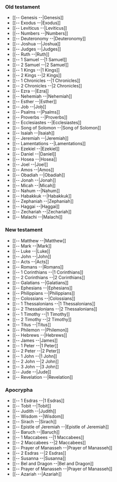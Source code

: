 ### Old testament
- [[-- Genesis --|Genesis]]
- [[-- Exodus --|Exodus]]
- [[-- Leviticus --|Leviticus]]
- [[-- Numbers --|Numbers]]
- [[-- Deuteronomy --|Deuteronomy]]
- [[-- Joshua --|Joshua]]
- [[-- Judges --|Judges]]
- [[-- Ruth --|Ruth]]
- [[-- 1 Samuel --|1 Samuel]]
- [[-- 2 Samuel --|2 Samuel]]
- [[-- 1 Kings --|1 Kings]]
- [[-- 2 Kings --|2 Kings]]
- [[-- 1 Chronicles --|1 Chronicles]]
- [[-- 2 Chronicles --|2 Chronicles]]
- [[-- Ezra --|Ezra]]
- [[-- Nehemiah --|Nehemiah]]
- [[-- Esther --|Esther]]
- [[-- Job --|Job]]
- [[-- Psalms --|Psalms]]
- [[-- Proverbs --|Proverbs]]
- [[-- Ecclesiastes --|Ecclesiastes]]
- [[-- Song of Solomon --|Song of Solomon]]
- [[-- Isaiah --|Isaiah]]
- [[-- Jeremiah --|Jeremiah]]
- [[-- Lamentations --|Lamentations]]
- [[-- Ezekiel --|Ezekiel]]
- [[-- Daniel --|Daniel]]
- [[-- Hosea --|Hosea]]
- [[-- Joel --|Joel]]
- [[-- Amos --|Amos]]
- [[-- Obadiah --|Obadiah]]
- [[-- Jonah --|Jonah]]
- [[-- Micah --|Micah]]
- [[-- Nahum --|Nahum]]
- [[-- Habakkuk --|Habakkuk]]
- [[-- Zephaniah --|Zephaniah]]
- [[-- Haggai --|Haggai]]
- [[-- Zechariah --|Zechariah]]
- [[-- Malachi --|Malachi]]
### New testament
- [[-- Matthew --|Matthew]]
- [[-- Mark --|Mark]]
- [[-- Luke --|Luke]]
- [[-- John --|John]]
- [[-- Acts --|Acts]]
- [[-- Romans --|Romans]]
- [[-- 1 Corinthians --|1 Corinthians]]
- [[-- 2 Corinthians --|2 Corinthians]]
- [[-- Galatians --|Galatians]]
- [[-- Ephesians --|Ephesians]]
- [[-- Philippians --|Philippians]]
- [[-- Colossians --|Colossians]]
- [[-- 1 Thessalonians --|1 Thessalonians]]
- [[-- 2 Thessalonians --|2 Thessalonians]]
- [[-- 1 Timothy --|1 Timothy]]
- [[-- 2 Timothy --|2 Timothy]]
- [[-- Titus --|Titus]]
- [[-- Philemon --|Philemon]]
- [[-- Hebrews --|Hebrews]]
- [[-- James --|James]]
- [[-- 1 Peter --|1 Peter]]
- [[-- 2 Peter --|2 Peter]]
- [[-- 1 John --|1 John]]
- [[-- 2 John --|2 John]]
- [[-- 3 John --|3 John]]
- [[-- Jude --|Jude]]
- [[-- Revelation --|Revelation]]
### Apocrypha
- [[-- 1 Esdras --|1 Esdras]]
- [[-- Tobit --|Tobit]]
- [[-- Judith --|Judith]]
- [[-- Wisdom --|Wisdom]]
- [[-- Sirach --|Sirach]]
- [[-- Epistle of Jeremiah --|Epistle of Jeremiah]]
- [[-- Baruch --|Baruch]]
- [[-- 1 Maccabees --|1 Maccabees]]
- [[-- 2 Maccabees --|2 Maccabees]]
- [[-- Prayer of Manasseh --|Prayer of Manasseh]]
- [[-- 2 Esdras --|2 Esdras]]
- [[-- Susanna --|Susanna]]
- [[-- Bel and Dragon --|Bel and Dragon]]
- [[-- Prayer of Manasseh --|Prayer of Manasseh]]
- [[-- Azariah --|Azariah]]